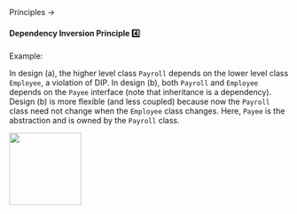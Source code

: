 <link rel="stylesheet" href="{{baseUrl}}/css/textbook.css">

<div class="website-content">

<div id="path">Principles &rarr; </div>

<div id="title">

#### Dependency Inversion Principle :four:

</div>

<div id="body">

<tip-box type="primary">

<include src="../../common/definitions.md#def-dependency-inversion-principle" />

</tip-box>

<tip-box>

Example:

In design (a), the higher level class `Payroll` depends on the lower level class `Employee`, a violation of DIP. In design (b), both `Payroll` and `Employee` depends on the `Payee` interface (note that inheritance is a dependency). Design (b) is more flexible (and less coupled) because now the `Payroll` class need not change when the `Employee` class changes. Here, `Payee` is the abstraction and is owned by the `Payroll` class.

<img src="{{baseUrl}}/principles/dependencyInversionPrinciple/images/payroll.png" height="130" />
<p/>

</tip-box>

</div>

<div id="extras">
<div>

</div>
